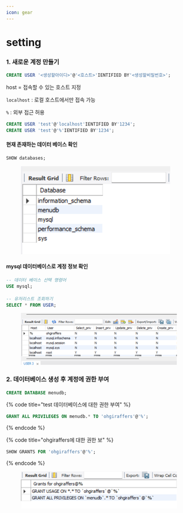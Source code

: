 ```yaml
---
icon: gear
---
```


# setting

### 1. 새로운 계정 만들기

```sql
CREATE USER '<생성할아이디>'@'<호스트>'IENTIFIED BY'<생성할비밀번호>';
```

host = 접속할 수 있는 호스트 지정

`localhost` : 로컬 호스트에서만 접속 가능

`%` : 외부 접근 허용

```sql
CREATE USER 'test'@'localhost'IENTIFIED BY'1234';
CREATE USER 'test'@'%'IENTIFIED BY'1234';
```

#### 현재 존재하는 데이터 베이스 확인

```sql
SHOW databases;
```

<figure><img src="../../.gitbook/assets/image (9) (1).png" alt=""><figcaption></figcaption></figure>

#### mysql 데이터베이스로 계정 정보 확인

```sql
-- 데이터 베이스 선택 명령어
USE mysql;

-- 유저리스트 조회하기
SELECT * FROM USER;
```

<figure><img src="../../.gitbook/assets/image (1) (1) (1) (1) (1).png" alt=""><figcaption></figcaption></figure>

### 2. 데이터베이스 생성 후 계정에 권한 부여

```sql
CREATE DATABASE menudb;
```

{% code title="test 데이터베이스에 대한 권한 부여" %}
```sql
GRANT ALL PRIVILEGES ON menudb.* TO 'ohgiraffers'@'%';
```
{% endcode %}

{% code title="ohgiraffers에 대한 권한 보" %}
```sql
SHOW GRANTS FOR 'ohgiraffers'@'%';
```
{% endcode %}

<figure><img src="../../.gitbook/assets/image (2) (1) (1) (1) (1).png" alt=""><figcaption></figcaption></figure>
